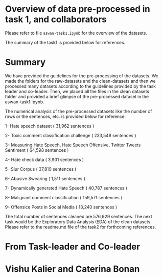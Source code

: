# Overview of data pre-processed in task 1, and collaborators

Please refer to file `aswan-task1.ipynb` for the overview of the datasets.

The summary of the task1 is provided below for references.

# Summary
        
   We have provided the guidelines for the pre-processing of the datasets. We made the folders for the raw-datasets and the clean-datasets and then we processed many datasets according to the guidelines provided by the task leader and co-leader. Then, we placed all the files in the clean datasets folder and provided a brief glimpse of the pre-processed dataset in the aswan-task1.ipynb.
        
   The numerical analysis of the pre-processed datasets like the number of rows or the sentences, etc. is provided below for reference.

1- Hate speech dataset ( 31,962 sentences )

2- Toxic comment classification challenge ( 223,549 sentences )

3- Measuring Hate Speech, Hate Speech Offensive, Twitter Tweets Sentiment ( 64,598 sentences )

4- Hate check data ( 3,901 sentences )

5- Slur Corpus ( 37,810 sentences )

6- Abusive Swearing ( 1,511 sentences )

7- Dynamically generated Hate Speech ( 40,787 sentences )

8- Malignant comment classification ( 159,571 sentences )

9- Offensice Posts in Social Media ( 13,240 sentences )

    
   The total number of sentences cleaned are 576,929 sentences. The next task would be the Exploratory Data Analysis (EDA) of the clean datasets. Please refer to the readme.md file of the task2 for forthcoming references.


# From Task-leader and Co-leader
# Vishu Kalier and Caterina Bonan

